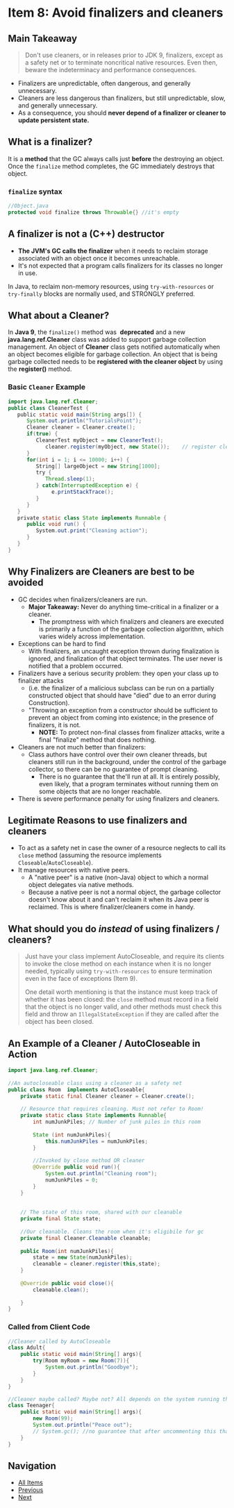 # Item 8: Avoid finalizers and cleaners

## Main Takeaway

> Don't use cleaners, or in releases prior to JDK 9, finalizers, except as a safety net or to terminate noncritical native resources. Even then, beware the indeterminacy and performance consequences.

- Finalizers are unpredictable, often dangerous, and generally unnecessary.
- Cleaners are less dangerous than finalizers, but still unpredictable, slow, and generally unnecessary.
- As a consequence, you should **never depend of a finalizer or cleaner to update persistent state.**

## What is a finalizer?

It is a **method** that the GC always calls just **before** the destroying an object. Once the `finalize` method completes, the GC immediately destroys that object.

### `finalize` syntax

```java
//Object.java
protected void finalize throws Throwable{} //it's empty
```

## A finalizer is not a (C++) destructor

- **The JVM's GC calls the finalizer** when it needs to reclaim storage associated with an object once it becomes unreachable.
- It's not expected that a program calls finalizers for its classes no longer in use.

In Java, to reclaim non-memory resources, using `try-with-resources` or `try-finally` blocks are normally used, and STRONGLY preferred.

## What about a Cleaner?

In **Java 9**, the `finalize()` method was  **deprecated** and a new **java.lang.ref.Cleaner** class was added to support garbage collection management. An object of **Cleaner** class gets notified automatically when an object becomes eligible for garbage collection. An object that is being garbage collected needs to be **registered with the cleaner object** by using the **register()** method.

### Basic `Cleaner` Example

```java
import java.lang.ref.Cleaner;
public class CleanerTest {
   public static void main(String args[]) {
      System.out.println("TutorialsPoint");
      Cleaner cleaner = Cleaner.create();
      if(true) {
         CleanerTest myObject = new CleanerTest();
            cleaner.register(myObject, new State());    // register cleaner
      }
      for(int i = 1; i <= 10000; i++) {
         String[] largeObject = new String[1000];
         try {
            Thread.sleep(1);
         } catch(InterruptedException e) {
              e.printStackTrace();
         }
      }
   }
   private static class State implements Runnable {
      public void run() {
         System.out.print("Cleaning action");
      }
   }
}
```

## Why Finalizers are Cleaners are best to be avoided

- GC decides when finalizers/cleaners are run.
  - **Major Takeaway:** Never do anything time-critical in a finalizer or a cleaner.
    - The promptness with which finalizers and cleaners are executed is primarily a function of the garbage collection algorithm, which varies widely across implementation.
- Exceptions can be hard to find
  - With finalizers, an uncaught exception thrown during finalization is ignored, and finalization of that object terminates. The user never is notified that a problem occurred.
- Finalizers have a serious security problem: they open your class up to finalizer attacks
  - (i.e. the finalizer of a malicious subclass can be run on a partially constructed object that should have "died" due to an error during Construction).
  - "Throwing an exception from a constructor should be sufficient to prevent an object from coming into existence; in the presence of finalizers, it is not.
    - **NOTE:** To protect non-final classes from finalizer attacks, write a final "finalize" method that does nothing.
- Cleaners are not much better than finalizers:
  - Class authors have control over their own cleaner threads, but cleaners still run in the background, under the control of the garbage collector, so there can be no guarantee of prompt cleaning.
    - There is no guarantee that the'll run at all. It is entirely possibly, even likely, that a program terminates without running them on some objects that are no longer reachable.
- There is severe performance penalty for using finalizers and cleaners.

## Legitimate Reasons to use finalizers and cleaners

- To act as a safety net in case the owner of a resource neglects to call its `close` method (assuming the resource implements `Closeable`/`AutoCloseable`).
- It manage resources with native peers.
  - A "native peer" is a native (non-Java) object to which a normal object delegates via native methods.
  - Because a native peer is not a normal object, the garbage collector doesn't know about it and can't reclaim it when its Java peer is reclaimed. This is where finalizer/cleaners come in handy.

## What should you do _instead_ of using finalizers / cleaners?

> Just have your class implement AutoCloseable, and require its clients to invoke the close method on each instance when it is no longer needed, typically using `try-with-resources` to ensure termination even in the face of exceptions (Item 9).
>
> One detail worth mentioning is that the instance must keep track of whether it has been closed: the `close` method must record in a field that the object is no longer valid, and other methods must check this field and throw an `IllegalStateException` if they are called after the object has been closed.

## An Example of a Cleaner / AutoCloseable in Action

```java
import java.lang.ref.Cleaner;  
  
//An autocloseable class using a cleaner as a safety net  
public class Room  implements AutoCloseable{  
    private static final Cleaner cleaner = Cleaner.create();  
  
    // Resource that requires cleaning. Must not refer to Room!  
    private static class State implements Runnable{  
        int numJunkPiles; // Number of junk piles in this room  
  
        State (int numJunkPiles){  
            this.numJunkPiles = numJunkPiles;  
        }  
  
        //Invoked by close method OR cleaner  
        @Override public void run(){  
            System.out.println("Cleaning room");  
            numJunkPiles = 0;  
        }  
    }  
  
  
    // The state of this room, shared with our cleanable  
    private final State state;  
  
    //Our cleanable. Cleans the room when it's eligibile for gc  
    private final Cleaner.Cleanable cleanable;  
  
    public Room(int numJunkPiles){  
        state = new State(numJunkPiles);  
        cleanable = cleaner.register(this,state);  
    }  
  
    @Override public void close(){  
        cleanable.clean();  
  
    }  
}  

```

### Called from Client Code

```java
//Cleaner called by AutoCloseable
class Adult{  
    public static void main(String[] args){  
        try(Room myRoom = new Room(7)){  
            System.out.println("Goodbye");  
        }  
    }  
}  

//Cleaner maybe called? Maybe not? All depends on the system running the program.
class Teenager{  
    public static void main(String[] args){  
        new Room(99);  
        System.out.println("Peace out");  
        // System.gc(); //no guarantee that after uncommenting this that the cleaner will clean  
    }  
}
```

## Navigation

- [All Items](../README.md#items)
- [Previous](./item-07-eliminate-obsolete-object-references.md)
- [Next](./item-09-prefer-try-with-resources-to-try-finally.md)
